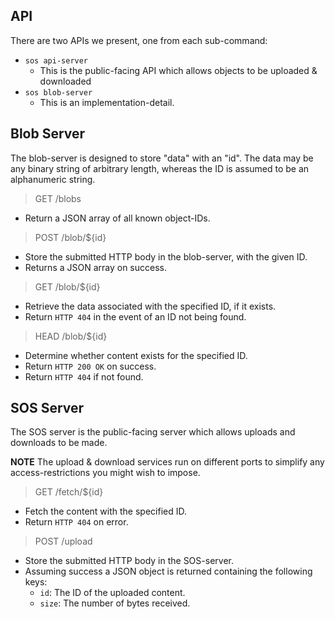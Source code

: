 
API
---

There are two APIs we present, one from each sub-command:

* `sos api-server`
   * This is the public-facing API which allows objects to be uploaded & downloaded
* `sos blob-server`
   * This is an implementation-detail.


## Blob Server

The blob-server is designed to store "data" with an "id".  The data may be any binary string of arbitrary length, whereas the ID is assumed to be an alphanumeric string.

> GET /blobs

* Return a JSON array of all known object-IDs.

> POST /blob/${id}

* Store the submitted HTTP body in the blob-server, with the given ID.
* Returns a JSON array on success.

> GET /blob/${id}

* Retrieve the data associated with the specified ID, if it exists.
* Return `HTTP 404` in the event of an ID not being found.

> HEAD /blob/${id}

* Determine whether content exists for the specified ID.
* Return `HTTP 200 OK` on success.
* Return `HTTP 404` if not found.


## SOS Server

The SOS server is the public-facing server which allows uploads and downloads to be made.

**NOTE** The upload & download services run on different ports to simplify any
access-restrictions you might wish to impose.


> GET /fetch/${id}

* Fetch the content with the specified ID.
* Return `HTTP 404` on error.

> POST /upload

* Store the submitted HTTP body in the SOS-server.
* Assuming success a JSON object is returned containing the following keys:
     * `id`: The ID of the uploaded content.
     * `size`: The number of bytes received.

